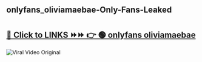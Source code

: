 
 ## onlyfans_oliviamaebae-Only-Fans-Leaked

# <h2><a href="https://clipsfans.com/onlyfans_oliviamaebae&ref=git">🔗 Click to LINKS ⏩⏩ 👉 🟢 onlyfans oliviamaebae </a></h2>

<a href="https://clipsfans.com/onlyfans_oliviamaebae&ref=git" rel="nofollow" data-target="animated-image.originalLink"><img src="https://i.ibb.co.com/xMMVF88/686577567.gif" alt="Viral Video Original" style="max-width: 100%; display: inline-block;" data-target="animated-image.originalImage"></a>
